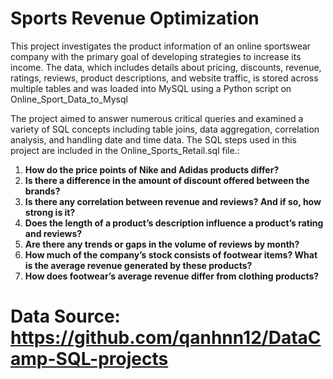 
# Sports Revenue Optimization

This project investigates the product information of an online sportswear company with the primary goal of developing strategies to increase its income.
The data, which includes details about pricing, discounts, revenue, ratings, reviews, product descriptions, and website traffic, is stored across multiple tables and was loaded into MySQL using a Python script on Online_Sport_Data_to_Mysql

The project aimed to answer numerous critical queries and examined a variety of SQL concepts including table joins, data aggregation, correlation analysis, and handling date and time data.
The SQL steps used in this project are included in the Online_Sports_Retail.sql file.:

1. **How do the price points of Nike and Adidas products differ?**
2. **Is there a difference in the amount of discount offered between the brands?**
3. **Is there any correlation between revenue and reviews? And if so, how strong is it?**
4. **Does the length of a product’s description influence a product’s rating and reviews?**
5. **Are there any trends or gaps in the volume of reviews by month?**
6. **How much of the company’s stock consists of footwear items? What is the average revenue generated by these products?**
7. **How does footwear’s average revenue differ from clothing products?**

# Data Source: https://github.com/qanhnn12/DataCamp-SQL-projects
